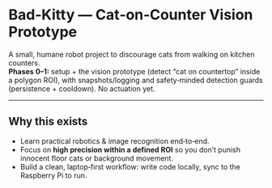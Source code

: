 # Bad‑Kitty — Cat‑on‑Counter Vision Prototype

A small, humane robot project to discourage cats from walking on kitchen counters.  
**Phases 0–1:** setup + the vision prototype (detect “cat on countertop” inside a polygon ROI), with snapshots/logging and safety‑minded detection guards (persistence + cooldown). No actuation yet.

---

## Why this exists
- Learn practical robotics & image recognition end‑to‑end.
- Focus on **high precision within a defined ROI** so you don’t punish innocent floor cats or background movement.
- Build a clean, laptop‑first workflow: write code locally, sync to the Raspberry Pi to run.

